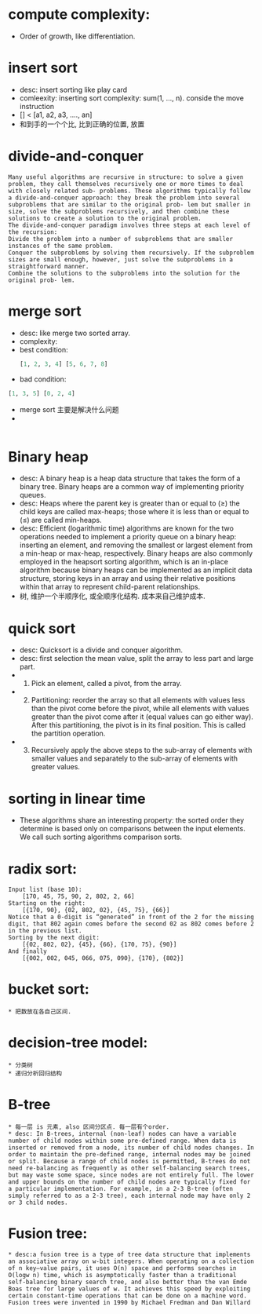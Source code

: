 # compute complexity:
* Order of growth, like differentiation.


# insert sort

* desc: insert sorting like play card
* comleexity: inserting sort complexity: sum(1, ..., n). conside the move instruction
* [] < [a1, a2, a3, ...., an]
* 和到手的一个个比, 比到正确的位置, 放置


# divide-and-conquer
```
Many useful algorithms are recursive in structure: to solve a given problem, they call themselves recursively one or more times to deal with closely related sub- problems. These algorithms typically follow a divide-and-conquer approach: they break the problem into several subproblems that are similar to the original prob- lem but smaller in size, solve the subproblems recursively, and then combine these solutions to create a solution to the original problem.
The divide-and-conquer paradigm involves three steps at each level of the recursion:
Divide the problem into a number of subproblems that are smaller instances of the same problem.
Conquer the subproblems by solving them recursively. If the subproblem sizes are small enough, however, just solve the subproblems in a straightforward manner.
Combine the solutions to the subproblems into the solution for the original prob- lem.
```

# merge sort
* desc: like merge two sorted array.
* complexity: 
* best condition: 
    ```python
    [1, 2, 3, 4] [5, 6, 7, 8]
    ```
* bad condition:
```python
[1, 3, 5] [0, 2, 4]
```
* merge sort 主要是解决什么问题
* 
```

```


# Binary heap
* desc: A binary heap is a heap data structure that takes the form of a binary tree. Binary heaps are a common way of implementing priority queues.
* desc: Heaps where the parent key is greater than or equal to (≥) the child keys are called max-heaps; those where it is less than or equal to (≤) are called min-heaps. 
* desc: Efficient (logarithmic time) algorithms are known for the two operations needed to implement a priority queue on a binary heap: inserting an element, and removing the smallest or largest element from a min-heap or max-heap, respectively. Binary heaps are also commonly employed in the heapsort sorting algorithm, which is an in-place algorithm because binary heaps can be implemented as an implicit data structure, storing keys in an array and using their relative positions within that array to represent child-parent relationships.
* 树, 维护一个半顺序化, 或全顺序化结构. 成本来自己维护成本. 



# quick sort
* desc: Quicksort is a divide and conquer algorithm. 
* desc: first selection the mean value, split the array to less part and large part.
* 1. Pick an element, called a pivot, from the array.
* 2. Partitioning: reorder the array so that all elements with values less than the pivot come before the pivot, while all elements with values greater than the pivot come after it (equal values can go either way). After this partitioning, the pivot is in its final position. This is called the partition operation.
* 3. Recursively apply the above steps to the sub-array of elements with smaller values and separately to the sub-array of elements with greater values.



# sorting in linear time
* These algorithms share an interesting property: the sorted order they determine is based only on comparisons between the input elements. We call such sorting algorithms comparison sorts.


# radix sort:
```
Input list (base 10):
    [170, 45, 75, 90, 2, 802, 2, 66]
Starting on the right:
    [{170, 90}, {02, 802, 02}, {45, 75}, {66}]
Notice that a 0-digit is “generated” in front of the 2 for the missing digit, that 802 again comes before the second 02 as 802 comes before 2 in the previous list.
Sorting by the next digit:
    [{02, 802, 02}, {45}, {66}, {170, 75}, {90}]
And finally
    [{002, 002, 045, 066, 075, 090}, {170}, {802}]
```


# bucket sort:
    * 把数放在各自己区间. 


# decision-tree model:
    * 分类树 
    * 递归分析回归结构


# B-tree
    * 每一层 is 元素, also 区间分区点. 每一层有个order.
    * desc: In B-trees, internal (non-leaf) nodes can have a variable number of child nodes within some pre-defined range. When data is inserted or removed from a node, its number of child nodes changes. In order to maintain the pre-defined range, internal nodes may be joined or split. Because a range of child nodes is permitted, B-trees do not need re-balancing as frequently as other self-balancing search trees, but may waste some space, since nodes are not entirely full. The lower and upper bounds on the number of child nodes are typically fixed for a particular implementation. For example, in a 2-3 B-tree (often simply referred to as a 2-3 tree), each internal node may have only 2 or 3 child nodes.


# Fusion tree:
    * desc:a fusion tree is a type of tree data structure that implements an associative array on w-bit integers. When operating on a collection of n key–value pairs, it uses O(n) space and performs searches in O(logw n) time, which is asymptotically faster than a traditional self-balancing binary search tree, and also better than the van Emde Boas tree for large values of w. It achieves this speed by exploiting certain constant-time operations that can be done on a machine word. Fusion trees were invented in 1990 by Michael Fredman and Dan Willard


